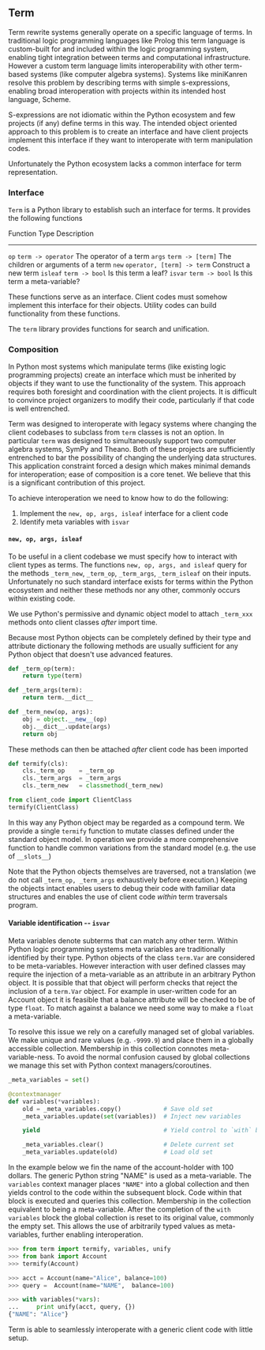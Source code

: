 
Term
----

Term rewrite systems generally operate on a specific language of terms.  In traditional logic programming languages like Prolog this term language is custom-built for and included within the logic programming system, enabling tight integration between terms and computational infrastructure.  However a custom term language limits interoperability with other term-based systems (like computer algebra systems).  Systems like miniKanren resolve this problem by describing terms with simple s-expressions, enabling broad interoperation with projects within its intended host language, Scheme.  

S-expressions are not idiomatic within the Python ecosystem and few projects (if any) define terms in this way.  The intended object oriented approach to this problem is to create an interface and have client projects implement this interface if they want to interoperate with term manipulation codes.

Unfortunately the Python ecosystem lacks a common interface for term representation.


### Interface

`Term` is a Python library to establish such an interface for terms.  It provides the following functions 

Function     Type                           Description              
------------ -----------------------------  ------------------------------
`op`         `term -> operator`             The operator of a term
`args`       `term -> [term]`               The children or arguments of a term
`new`        `operator, [term] -> term`     Construct a new term
`isleaf`     `term -> bool`                 Is this term a leaf?
`isvar`      `term -> bool`                 Is this term a meta-variable?

These functions serve as an interface.  Client codes must somehow implement this interface for their objects.  Utility codes can build functionality from these functions. 

The `term` library provides functions for search and unification. 


### Composition

In Python most systems which manipulate terms (like existing logic programming projects) create an interface which must be inherited by objects if they want to use the functionality of the system.  This approach requires both foresight and coordination with the client projects.  It is difficult to convince project organizers to modify their code, particularly if that code is well entrenched.

Term was designed to interoperate with legacy systems where changing the client codebases to subclass from `term` classes is not an option.  In particular `term` was designed to simultaneously support two computer algebra systems, SymPy and Theano.  Both of these projects are sufficiently entrenched to bar the possibility of changing the underlying data structures.  This application constraint forced a design which makes minimal demands for interoperation; ease of composition is a core tenet.  We believe that this is a significant contribution of this project.

To achieve interoperation we need to know how to do the following:

1.  Implement the `new, op, args, isleaf` interface for a client code
2.  Identify meta variables with `isvar`

#### `new, op, args, isleaf`

To be useful in a client codebase we must specify how to interact with client types as terms.  The functions `new, op, args, and isleaf` query for the methods `_term_new`, `_term_op`, `_term_args`, `_term_isleaf` on their inputs.  Unfortunately no such standard interface exists for terms within the Python ecosystem and neither these methods nor any other, commonly occurs within existing code.

We use Python's permissive and dynamic object model to attach `_term_xxx` methods onto client classes *after* import time.

Because most Python objects can be completely defined by their type and attribute dictionary the following methods are usually sufficient for any Python object that doesn't use advanced features.

~~~~~~~~~~~Python
def _term_op(term):
    return type(term)

def _term_args(term):
    return term.__dict__

def _term_new(op, args):
    obj = object.__new__(op)
    obj.__dict__.update(args)
    return obj
~~~~~~~~~~~

These methods can then be attached *after* client code has been imported

~~~~~~~~~~~Python
def termify(cls):
    cls._term_op    = _term_op
    cls._term_args  = _term_args
    cls._term_new   = classmethod(_term_new)

from client_code import ClientClass
termify(ClientClass)
~~~~~~~~~~~

In this way any Python object may be regarded as a compound term.  We provide a single `termify` function to mutate classes defined under the standard object model.  In operation we provide a more comprehensive function to handle common variations from the standard model (e.g. the use of `__slots__`)

Note that the Python objects themselves are traversed, not a translation (we do not call `_term_op, _term_args` exhaustively before execution.)  Keeping the objects intact enables users to debug their code with familiar data structures and enables the use of client code *within* term traversals program.


#### Variable identification -- `isvar`

Meta variables denote subterms that can match any other term.  Within Python logic programming systems meta variables are traditionally identified by their type.  Python objects of the class `term.Var` are considered to be meta-variables.  However interaction with user defined classes may require the injection of a meta-variable as an attribute in an arbitrary Python object.  It is possible that that object will perform checks that reject the inclusion of a `term.Var` object.  For example in user-written code for an Account object it is feasible that a balance attribute will be checked to be of type `float`.  To match against a balance we need some way to make a `float` a meta-variable.

To resolve this issue we rely on a carefully managed set of global variables.  We make unique and rare values (e.g. `-9999.9`) and place them in a globally accessible collection.  Membership in this collection connotes meta-variable-ness.  To avoid the normal confusion caused by global collections we manage this set with Python context managers/coroutines.

~~~~~~~~~~~~~~Python
_meta_variables = set()

@contextmanager
def variables(*variables):
    old = _meta_variables.copy()            # Save old set
    _meta_variables.update(set(variables))  # Inject new variables

    yield                                   # Yield control to `with` block

    _meta_variables.clear()                 # Delete current set
    _meta_variables.update(old)             # Load old set
~~~~~~~~~~~~~~

In the example below we fin the name of the account-holder with 100 dollars.  The generic Python string "NAME" is used as a meta-variable.
The `variables` context manager places `"NAME"` into a global collection and then yields control to the code within the subsequent block.  Code within that block is executed and queries this collection.  Membership in the collection equivalent to being a meta-variable.  After the completion of the `with variables` block the global collection is reset to its original value, commonly the empty set.  This allows the use of arbitrarily typed values as meta-variables, further enabling interoperation.

~~~~~~~~~~~~~~Python
>>> from term import termify, variables, unify 
>>> from bank import Account
>>> termify(Account)

>>> acct = Account(name="Alice", balance=100)
>>> query =  Account(name="NAME",  balance=100)

>>> with variables(*vars):
...     print unify(acct, query, {})
{"NAME": "Alice"}
~~~~~~~~~~~~~~

Term is able to seamlessly interoperate with a generic client code with little setup.
